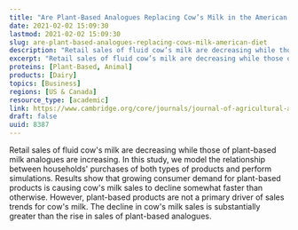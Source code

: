 ```yaml
---
title: "Are Plant-Based Analogues Replacing Cow’s Milk in the American Diet?"
date: 2021-02-02 15:09:30
lastmod: 2021-02-02 15:09:30
slug: are-plant-based-analogues-replacing-cows-milk-american-diet
description: "Retail sales of fluid cow’s milk are decreasing while those of plant-based milk analogues are increasing. In this study, we model the relationship between households’ purchases of both types of products and perform simulations. Results show that growing consumer demand for plant-based products is causing cow’s milk sales to decline somewhat faster than otherwise. However, plant-based products are not a primary driver of sales trends for cow’s milk. The decline in cow’s milk sales is substantially greater than the rise in sales of plant-based&nbsp;analogues."
excerpt: "Retail sales of fluid cow’s milk are decreasing while those of plant-based milk analogues are increasing. In this study, we model the relationship between households’ purchases of both types of products and perform simulations. Results show that growing consumer demand for plant-based products is causing cow’s milk sales to decline somewhat faster than otherwise. However, plant-based products are not a primary driver of sales trends for cow’s milk. The decline in cow’s milk sales is substantially greater than the rise in sales of plant-based&nbsp;analogues."
proteins: [Plant-Based, Animal]
products: [Dairy]
topics: [Business]
regions: [US & Canada]
resource_type: [academic]
link: https://www.cambridge.org/core/journals/journal-of-agricultural-and-applied-economics/article/are-plantbased-analogues-replacing-cows-milk-in-the-american-diet/F78AE2E32B77214BD3D26A060EC70451
draft: false
uuid: 8387
---
```

Retail sales of fluid cow's milk are decreasing while those of
plant-based milk analogues are increasing. In this study, we model the
relationship between households' purchases of both types of products and
perform simulations. Results show that growing consumer demand for
plant-based products is causing cow's milk sales to decline somewhat
faster than otherwise. However, plant-based products are not a primary
driver of sales trends for cow's milk. The decline in cow's milk sales
is substantially greater than the rise in sales of
plant-based analogues.
